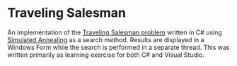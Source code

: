 ﻿# Traveling Salesman

An implementation of the [Traveling Salesman problem](https://en.wikipedia.org/wiki/Travelling_salesman_problem) written in C# using [Simulated Annealing](https://en.wikipedia.org/wiki/Simulated_annealing) as a search method. Results are displayed in a Windows Form while the search is performed in a separate thread. This was written primarily as learning exercise for both C# and Visual Studio.